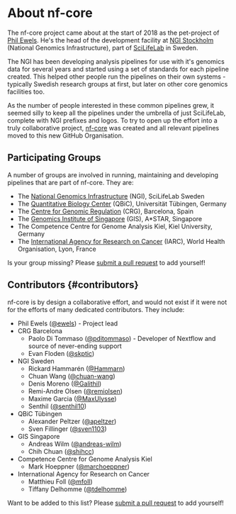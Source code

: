 # About nf-core
The nf-core project came about at the start of 2018 as the pet-project of [Phil Ewels](http://phil.ewels.co.uk/). He's the head of the development facility at [NGI Stockholm](https://ngisweden.scilifelab.se/) (National Genomics Infrastructure), part of [SciLifeLab](https://www.scilifelab.se/) in Sweden.

The NGI has been developing analysis pipelines for use with it's genomics data for several years and started using a set of standards for each pipeline created. This helped other people run the pipelines on their own systems - typically Swedish research groups at first, but later on other core genomics facilities too.

As the number of people interested in these common pipelines grew, it seemed silly to keep all the pipelines under the umbrella of just SciLifeLab, complete with NGI prefixes and logos. To try to open up the effort into a truly collaborative project, [nf-core](https://github.com/nf-core) was created and all relevant pipelines moved to this new GitHub Organisation.

## Participating Groups
A number of groups are involved in running, maintaining and developing pipelines that are part of nf-core. They are:

* The [National Genomics Infrastructure](https://ngisweden.scilifelab.se/) (NGI), SciLifeLab Sweden
* The [Quantitative Biology Center](qbic.life) (QBiC), Universität Tübingen, Germany
* The [Centre for Genomic Regulation](http://www.crg.eu/) (CRG), Barcelona, Spain
* The [Genomics Institute of Singapore](https://www.a-star.edu.sg/gis) (GIS), A*STAR, Singapore
* The Competence Centre for Genome Analysis Kiel, Kiel University, Germany
* The [International Agency for Research on Cancer](https://www.iarc.fr) (IARC), World Health Organisation, Lyon, France

Is your group missing? Please [submit a pull request](https://github.com/nf-core/nf-core.github.io/blob/master/about.md) to add yourself!

## Contributors {#contributors}
nf-core is by design a collaborative effort, and would not exist if it were not for the efforts of many dedicated contributors. They include:

* Phil Ewels ([@ewels](https://github.com/ewels/)) - Project lead
* CRG Barcelona
    * Paolo Di Tommaso ([@pditommaso](https://github.com/pditommaso)) - Developer of Nextflow and source of never-ending support
    * Evan Floden ([@skptic](https://github.com/skptic))
* NGI Sweden
    * Rickard Hammarén ([@Hammarn](https://github.com/hammarn))
    * Chuan Wang ([@chuan-wang](https://github.com/chuan-wang))
    * Denis Moreno ([@Galithil](https://github.com/Galithil))
    * Remi-Andre Olsen ([@remiolsen](https://github.com/remiolsen))
    * Maxime Garcia ([@MaxUlysse](https://github.com/MaxUlysse))
    * Senthil ([@senthil10](https://github.com/senthil10/))
* QBiC Tübingen
    * Alexander Peltzer ([@apeltzer](https://github.com/apeltzer))
    * Sven Fillinger ([@sven1103](https://github.com/sven1103))
* GIS Singapore
    * Andreas Wilm ([@andreas-wilm](https://github.com/andreas-wilm))
    * Chih Chuan ([@shihcc](https://github.com/shihcc))
* Competence Centre for Genome Analysis Kiel
    * Mark Hoeppner ([@marchoeppner](https://github.com/marchoeppner))
* International Agency for Research on Cancer
    * Matthieu Foll ([@mfoll](https://github.com/mfoll))
    * Tiffany Delhomme ([@tdelhomme](https://github.com/tdelhomme))

Want to be added to this list? Please [submit a pull request](https://github.com/nf-core/nf-core.github.io/blob/master/about.md) to add yourself!
